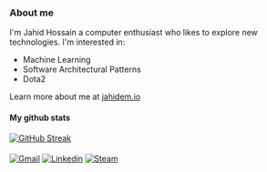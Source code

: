 ### About me
I'm Jahid Hossain a computer enthusiast who likes to explore new technologies. I'm interested in:
 - Machine Learning
 - Software Architectural Patterns
 - Dota2

Learn more about me at [jahidem.io](https://jahidem.github.io/)
#### My github stats

 [![GitHub Streak](https://github-readme-streak-stats.herokuapp.com?user=jahidem&theme=tokyonight-duo&hide_border=true&mode=weekly)](https://git.io/streak-stats)
####
[![Gmail](https://img.shields.io/badge/Gmail-D14836?style=for-the-badge&logo=gmail&logoColor=white)](mailto:jahid.hossain.e99@gmail.com)
[![Linkedin](https://img.shields.io/badge/linkedin-%230077B5.svg?style=for-the-badge&logo=linkedin)](https://www.linkedin.com/in/jahidem)
[![Steam](https://img.shields.io/badge/Steam-1b2838?style=for-the-badge&logo=steam&logoColor=white)](https://steamcommunity.com/profiles/76561199063427908)
